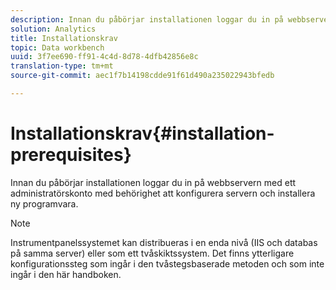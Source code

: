 ```yaml
---
description: Innan du påbörjar installationen loggar du in på webbservern med ett administratörskonto med behörighet att konfigurera servern och installera ny programvara.
solution: Analytics
title: Installationskrav
topic: Data workbench
uuid: 3f7ee690-ff91-4c4d-8d78-4dfb42856e8c
translation-type: tm+mt
source-git-commit: aec1f7b14198cdde91f61d490a235022943bfedb

---
```



# Installationskrav{#installation-prerequisites}

Innan du påbörjar installationen loggar du in på webbservern med ett administratörskonto med behörighet att konfigurera servern och installera ny programvara.

>[!NOTE]
>
>Instrumentpanelssystemet kan distribueras i en enda nivå (IIS och databas på samma server) eller som ett tvåskiktssystem. Det finns ytterligare konfigurationssteg som ingår i den tvåstegsbaserade metoden och som inte ingår i den här handboken.

